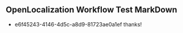 ## OpenLocalization Workflow Test MarkDown
* e6f45243-4146-4d5c-a8d9-81723ae0a1ef thanks!

<!--HONumber=Jul16_HO5-->


